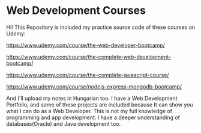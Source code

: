 # Web Development Courses

Hi!
This Repository is included my practice source code of these courses on Udemy:

https://www.udemy.com/course/the-web-developer-bootcamp/ 

https://www.udemy.com/course/the-complete-web-development-bootcamp/

https://www.udemy.com/course/the-complete-javascript-course/

https://www.udemy.com/course/nodejs-express-mongodb-bootcamp/

And I'll upload my notes in Hungarian too. I have a Web Development Portfolio, and some of these projects are included because It can show you what I can do as a Web Developer.
This is not my full knowledge of programming and app development. I  have a deeper understanding of databases(Oracle) and Java development too. 
